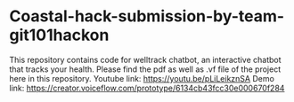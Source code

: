 # Coastal-hack-submission-by-team-git101hackon
This repository contains code for welltrack chatbot, an interactive chatbot that tracks your health.
Please find the pdf as well as .vf file of the project here in this repository.
Youtube link: https://youtu.be/pLiLeikznSA
Demo link: https://creator.voiceflow.com/prototype/6134cb43fcc30e000670f284
